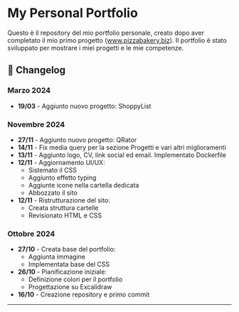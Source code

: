 # My Personal Portfolio

Questo è il repository del mio portfolio personale, creato dopo aver completato il mio primo progetto (www.pizzabakery.biz). Il portfolio è stato sviluppato per mostrare i miei progetti e le mie competenze.

## 📝 Changelog

### Marzo 2024

- **19/03** - Aggiunto nuovo progetto: ShoppyList

### Novembre 2024

- **27/11** - Aggiunto nuovo progetto: QRator
- **14/11** - Fix media query per la sezione Progetti e vari altri miglioramenti
- **13/11** - Aggiunto logo, CV, link social ed email. Implementato Dockerfile
- **12/11** - Aggiornamento UI/UX:
  - Sistemato il CSS
  - Aggiunto effetto typing
  - Aggiunte icone nella cartella dedicata
  - Abbozzato il sito
- **12/11** - Ristrutturazione del sito:
  - Creata struttura cartelle
  - Revisionato HTML e CSS

### Ottobre 2024

- **27/10** - Creata base del portfolio:
  - Aggiunta immagine
  - Implementata base del CSS
- **26/10** - Pianificazione iniziale:
  - Definizione colori per il portfolio
  - Progettazione su Excalidraw
- **16/10** - Creazione repository e primo commit

---
